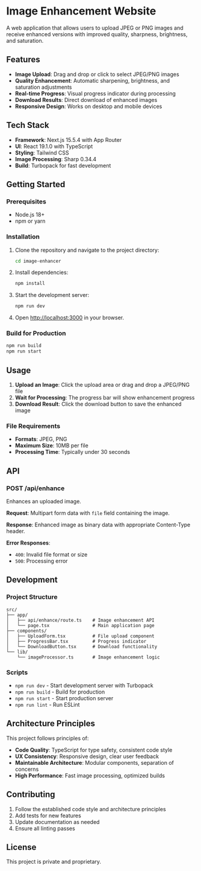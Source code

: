 # Image Enhancement Website

A web application that allows users to upload JPEG or PNG images and receive enhanced versions with improved quality, sharpness, brightness, and saturation.

## Features

- **Image Upload**: Drag and drop or click to select JPEG/PNG images
- **Quality Enhancement**: Automatic sharpening, brightness, and saturation adjustments
- **Real-time Progress**: Visual progress indicator during processing
- **Download Results**: Direct download of enhanced images
- **Responsive Design**: Works on desktop and mobile devices

## Tech Stack

- **Framework**: Next.js 15.5.4 with App Router
- **UI**: React 19.1.0 with TypeScript
- **Styling**: Tailwind CSS
- **Image Processing**: Sharp 0.34.4
- **Build**: Turbopack for fast development

## Getting Started

### Prerequisites

- Node.js 18+
- npm or yarn

### Installation

1. Clone the repository and navigate to the project directory:
   ```bash
   cd image-enhancer
   ```

2. Install dependencies:
   ```bash
   npm install
   ```

3. Start the development server:
   ```bash
   npm run dev
   ```

4. Open [http://localhost:3000](http://localhost:3000) in your browser.

### Build for Production

```bash
npm run build
npm run start
```

## Usage

1. **Upload an Image**: Click the upload area or drag and drop a JPEG/PNG file
2. **Wait for Processing**: The progress bar will show enhancement progress
3. **Download Result**: Click the download button to save the enhanced image

### File Requirements

- **Formats**: JPEG, PNG
- **Maximum Size**: 10MB per file
- **Processing Time**: Typically under 30 seconds

## API

### POST /api/enhance

Enhances an uploaded image.

**Request**: Multipart form data with `file` field containing the image.

**Response**: Enhanced image as binary data with appropriate Content-Type header.

**Error Responses**:
- `400`: Invalid file format or size
- `500`: Processing error

## Development

### Project Structure

```
src/
├── app/
│   ├── api/enhance/route.ts    # Image enhancement API
│   └── page.tsx                # Main application page
├── components/
│   ├── UploadForm.tsx          # File upload component
│   ├── ProgressBar.tsx         # Progress indicator
│   └── DownloadButton.tsx      # Download functionality
└── lib/
    └── imageProcessor.ts       # Image enhancement logic
```

### Scripts

- `npm run dev` - Start development server with Turbopack
- `npm run build` - Build for production
- `npm run start` - Start production server
- `npm run lint` - Run ESLint

## Architecture Principles

This project follows principles of:
- **Code Quality**: TypeScript for type safety, consistent code style
- **UX Consistency**: Responsive design, clear user feedback
- **Maintainable Architecture**: Modular components, separation of concerns
- **High Performance**: Fast image processing, optimized builds

## Contributing

1. Follow the established code style and architecture principles
2. Add tests for new features
3. Update documentation as needed
4. Ensure all linting passes

## License

This project is private and proprietary.
